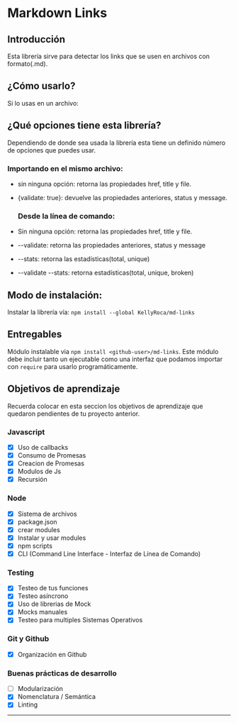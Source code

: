 # Markdown Links

## Introducción
Esta librería sirve para detectar los links que se usen en archivos con formato(.md).

## ¿Cómo usarlo?

Si lo usas en un archivo:

## ¿Qué opciones tiene esta librería?
Dependiendo de donde sea usada la librería esta tiene un definido número de opciones
que puedes usar. 

  ### Importando en el mismo archivo:
- sin ninguna opción: retorna las propiedades href, title y file.
- {validate: true}: devuelve las propiedades anteriores, status y message.

  ### Desde la línea de comando:
- Sin ninguna opción: retorna las propiedades href, title y file.
- --validate: retorna las propiedades anteriores, status y message
- --stats: retorna las estadísticas(total, unique)
- --validate --stats: retorna estadísticas(total, unique, broken)


## Modo de instalación:
Instalar la librería vía:
`npm install --global KellyRoca/md-links`


## Entregables

Módulo instalable via `npm install <github-user>/md-links`. Este módulo debe
incluir tanto un ejecutable como una interfaz que podamos importar con `require`
para usarlo programáticamente.

## Objetivos de aprendizaje

Recuerda colocar en esta seccion los objetivos de aprendizaje que quedaron 
pendientes de tu proyecto anterior.

### Javascript
- [x] Uso de callbacks
- [x] Consumo de Promesas
- [x] Creacion de Promesas
- [x] Modulos de Js
- [x] Recursión

### Node
- [x] Sistema de archivos
- [x] package.json
- [x] crear modules
- [x] Instalar y usar modules
- [x] npm scripts
- [x] CLI (Command Line Interface - Interfaz de Línea de Comando)

### Testing
- [x] Testeo de tus funciones
- [x] Testeo asíncrono
- [x] Uso de librerias de Mock
- [x] Mocks manuales
- [x] Testeo para multiples Sistemas Operativos

### Git y Github
- [x] Organización en Github

### Buenas prácticas de desarrollo
- [ ] Modularización
- [x] Nomenclatura / Semántica
- [x] Linting

***

